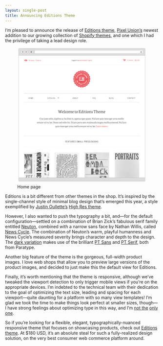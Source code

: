 ```yaml
---
layout: single-post
title: Announcing Editions Theme
---
```


I’m pleased to announce the release of [Editions theme](http://editions-theme.myshopify.com), [Pixel Union’s](http://pixelunion.net) newest addition to our growing collection of [Shopify themes](http://shopify.com/themes), and one which I had the privilege of taking a lead design role.

<figure>
  <img src="/images/editions-theme-1.jpg" alt="Editions Theme home page" data-retina="/images/editions-theme-1@2x.jpg" />
  <figcaption>Home page</figcaption>
</figure>

Editions is a bit different from other themes in the shop. It’s inspired by the single-channel style of minimal blog design that’s emerged this year, a style exemplified by [Justin Oullette’s](http://jstn.cc) [High Res theme](http://http://highrestheme.tumblr.com).

However, I also wanted to push the typography a bit, and—for the default configuration—settled on a combination of Brian Zick’s fabulous serif family entitled [Neuton](http://www.google.com/webfonts/specimen/Neuton), combined with a narrow sans face by Nathan Willis, called [News Cycle](http://http://www.google.com/webfonts/specimen/News+Cycle). The combination of Neuton’s warm, playful humanness and News Cycle’s measured severity brings character and depth to the design. The [dark variation](http://editions-theme-dark.myshopify.com) makes use of the brilliant [PT Sans](http://www.google.com/webfonts/specimen/PT+Sans) and [PT Serif](http://www.google.com/webfonts/specimen/PT+Serif), both from Paratype.

Another big feature of the theme is the gorgeous, full-width product images. I love web shops that allow you to preview large versions of the product images, and decided to just make this the default view for Editions.

Finally, it’s worth mentioning that the theme is responsive, although we’ve tweaked the viewport detection to only trigger mobile views if you’re on the appropriate devices. I’m indebted to the technical team with their dedication to the goal of optimizing the text size, leading and spacing for each viewport—quite daunting for a platform with so many view templates! I’m glad we took the time to make things look perfect at smaller sizes, though—I have strong feelings about optimizing type in this way, and I’m [not the](https://twitter.com/markboulton/status/267991619607871490) [only one](https://twitter.com/iA/status/267992691944587264).

So if you’re looking for a flexible, elegant, typographically-nuanced responsive theme that focuses on showcasing products, check out [Editions theme](http://editions-theme.myshopify.com). At $180 USD, it’s an absolute steal for such a fully-realized design solution, on the very best consumer web commerce platform around.